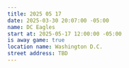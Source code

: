 ```yaml
---
title: 2025 05 17
date: 2025-03-30 20:07:00 -05:00
name: DC Eagles
start at: 2025-05-17 12:00:00 -05:00
is away game: true
location name: Washington D.C.
street address: TBD
---
```


